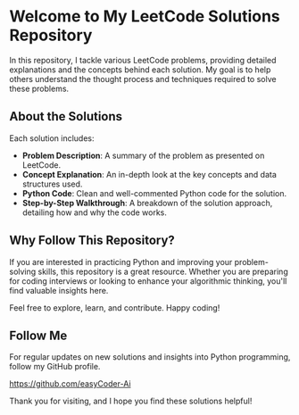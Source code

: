 # Welcome to My LeetCode Solutions Repository

In this repository, I tackle various LeetCode problems, providing detailed explanations and the concepts behind each solution. My goal is to help others understand the thought process and techniques required to solve these problems.

## About the Solutions

Each solution includes:
- **Problem Description**: A summary of the problem as presented on LeetCode.
- **Concept Explanation**: An in-depth look at the key concepts and data structures used.
- **Python Code**: Clean and well-commented Python code for the solution.
- **Step-by-Step Walkthrough**: A breakdown of the solution approach, detailing how and why the code works.

## Why Follow This Repository?

If you are interested in practicing Python and improving your problem-solving skills, this repository is a great resource. Whether you are preparing for coding interviews or looking to enhance your algorithmic thinking, you'll find valuable insights here.

Feel free to explore, learn, and contribute. Happy coding!

## Follow Me

For regular updates on new solutions and insights into Python programming, follow my GitHub profile.

https://github.com/easyCoder-Ai

Thank you for visiting, and I hope you find these solutions helpful!
